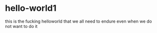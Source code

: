 # hello-world1
this is the fucking helloworld that we all need to endure even when we do not want to do it
